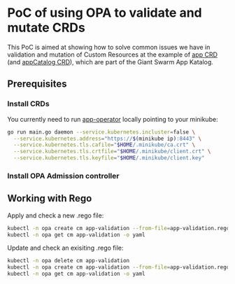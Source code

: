 # PoC of using OPA to validate and mutate CRDs

This PoC is aimed at showing how to solve common issues we have in validation and mutation of Custom Resources at the example of [app CRD](https://github.com/giantswarm/apiextensions/blob/master/pkg/apis/application/v1alpha1/app_types.go) (and [appCatalog CRD](https://github.com/giantswarm/apiextensions/blob/master/pkg/apis/application/v1alpha1/app_catalog_types.go)), which are part of the Giant Swarm App Katalog.

## Prerequisites

### Install CRDs

You currently need to run [app-operator](https://github.com/giantswarm/app-operator/) locally pointing to your minikube:

```bash
go run main.go daemon --service.kubernetes.incluster=false \
  --service.kubernetes.address="https://$(minikube ip):8443" \
  --service.kubernetes.tls.cafile="$HOME/.minikube/ca.crt" \
  --service.kubernetes.tls.crtfile="$HOME/.minikube/client.crt" \
  --service.kubernetes.tls.keyfile="$HOME/.minikube/client.key"
```

### Install OPA Admission controller



## Working with Rego

Apply and check a new .rego file:

```bash
kubectl -n opa create cm app-validation --from-file=app-validation.rego
kubectl -n opa get cm app-validation -o yaml
```

Update and check an exisiting .rego file:

```bash
kubectl -n opa delete cm app-validation
kubectl -n opa create cm app-validation --from-file=app-validation.rego
kubectl -n opa get cm app-validation -o yaml
```